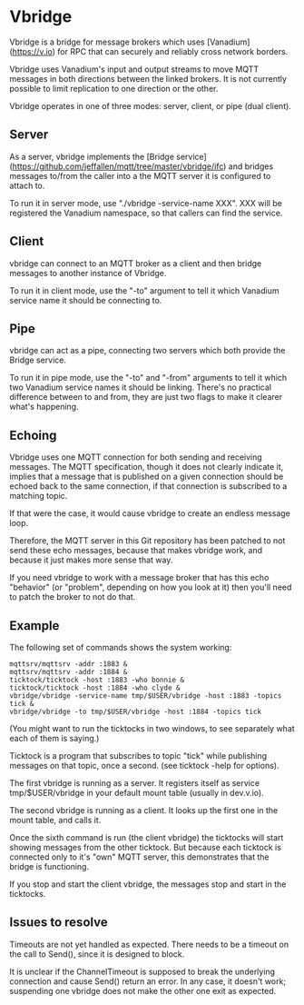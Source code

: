 Vbridge
=======

Vbridge is a bridge for message brokers which uses [Vanadium] (https://v.io)
for RPC that can securely and reliably cross network borders.

Vbridge uses Vanadium's input and output streams to move MQTT messages
in both directions between the linked brokers. It is not currently
possible to limit replication to one direction or the other.

Vbridge operates in one of three modes: server, client, or pipe (dual client).

Server
------

As a server, vbridge implements the [Bridge service]
(https://github.com/jeffallen/mqtt/tree/master/vbridge/ifc) and
bridges messages to/from the caller into a the MQTT server it is
configured to attach to.

To run it in server mode, use "./vbridge -service-name XXX". XXX will
be registered the Vanadium namespace, so that callers can find the
service.

Client
------

vbridge can connect to an MQTT broker as a client and then bridge
messages to another instance of Vbridge.

To run it in client mode, use the "-to" argument to tell it which
Vanadium service name it should be connecting to.

Pipe
----

vbridge can act as a pipe, connecting two servers which both
provide the Bridge service.

To run it in pipe mode, use the "-to" and "-from" arguments to tell it
which two Vanadium service names it should be linking. There's no
practical difference between to and from, they are just two flags to
make it clearer what's happening.

Echoing
-------

Vbridge uses one MQTT connection for both sending and receiving
messages.  The MQTT specification, though it does not clearly indicate
it, implies that a message that is published on a given connection
should be echoed back to the same connection, if that connection is
subscribed to a matching topic.

If that were the case, it would cause vbridge to create an endless
message loop.

Therefore, the MQTT server in this Git repository has been patched to
not send these echo messages, because that makes vbridge work, and
because it just makes more sense that way.

If you need vbridge to work with a message broker that has this echo
"behavior" (or "problem", depending on how you look at it) then you'll
need to patch the broker to not do that.

Example
-------

The following set of commands shows the system working:

    mqttsrv/mqttsrv -addr :1883 &
    mqttsrv/mqttsrv -addr :1884 &
    ticktock/ticktock -host :1883 -who bonnie &
    ticktock/ticktock -host :1884 -who clyde &
    vbridge/vbridge -service-name tmp/$USER/vbridge -host :1883 -topics tick &
    vbridge/vbridge -to tmp/$USER/vbridge -host :1884 -topics tick

(You might want to run the ticktocks in two windows, to see
separately what each of them is saying.)
	
Ticktock is a program that subscribes to topic "tick"
while publishing messages on that topic, once a second.
(see ticktock -help for options).

The first vbridge is running as a server. It registers
itself as service tmp/$USER/vbridge in your default
mount table (usually in dev.v.io).

The second vbridge is running as a client. It looks up
the first one in the mount table, and calls it.

Once the sixth command is run (the client vbridge) the ticktocks
will start showing messages from the other ticktock. But
because each ticktock is connected only to it's "own"
MQTT server, this demonstrates that the bridge is functioning.

If you stop and start the client vbridge, the messages stop
and start in the ticktocks.

Issues to resolve
-----------------

Timeouts are not yet handled as expected. There needs to be a
timeout on the call to Send(), since it is designed to block.

It is unclear if the ChannelTimeout is supposed to break the
underlying connection and cause Send() return an error. In any
case, it doesn't work; suspending one vbridge does not make
the other one exit as expected.